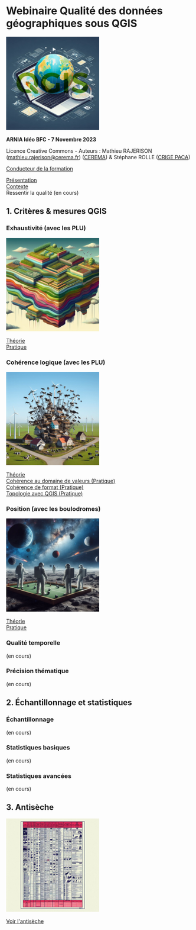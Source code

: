 # Webinaire Qualité des données géographiques sous QGIS

<img src=images/vignette-qgis.png width=50%>

**ARNIA Idéo BFC - 7 Novembre 2023**

Licence Creative Commons - Auteurs : Mathieu RAJERISON (mathieu.rajerison@cerema.fr) ([CEREMA](https://www.cerema.fr/fr)) & Stéphane ROLLE ([CRIGE PACA](https://www.crige-paca.org/))

[Conducteur de la formation](Conducteur.md)  

[Présentation](1_présentation/vf_qualite_1cc_2022--présentation.pdf)  
[Contexte](2_contexte/vf_qualite_2cc_2022--contexte.pdf)  
Ressentir la qualité (en cours)

## 1. Critères & mesures QGIS
### Exhaustivité (avec les PLU)

<img src=images/exhaustivite.jfif width=50%>

[Théorie](3_exhaustivité/vf_qualite_3cc_2022--exhaustivité.pdf)  
[Pratique](3_exhaustivité/3_exhaustivité.md)  

### Cohérence logique (avec les PLU)

<img src=images/PLU.jfif width=50%>

[Théorie](6_cohérence_logique/vf_qualite_6cc_2022--cohérence-logique.pdf)  
[Cohérence au domaine de valeurs (Pratique)](6_cohérence_logique/61_logique_domaine-valeurs.md)    
[Cohérence de format (Pratique)](6_cohérence_logique/62_logique_format.md)       
[Topologie avec QGIS (Pratique)](6_cohérence_logique/63_topologie.md)       

### Position (avec les boulodromes)

<img src=images/petanque.jfif width=50%>

[Théorie](7_précision_position/vf_qualite_7cc_2022--précision-position.pdf)  
[Pratique](7_précision_position/71_position_boulodromes.md)  

### Qualité temporelle
(en cours)

### Précision thématique
(en cours)

## 2. Échantillonnage et statistiques
### Échantillonnage
(en cours)

### Statistiques basiques
(en cours)

### Statistiques avancées
(en cours)

## 3. Antisèche

<img src=images/antiseche.jfif width=50%>

[Voir l'antisèche](cheatsheet.md)

